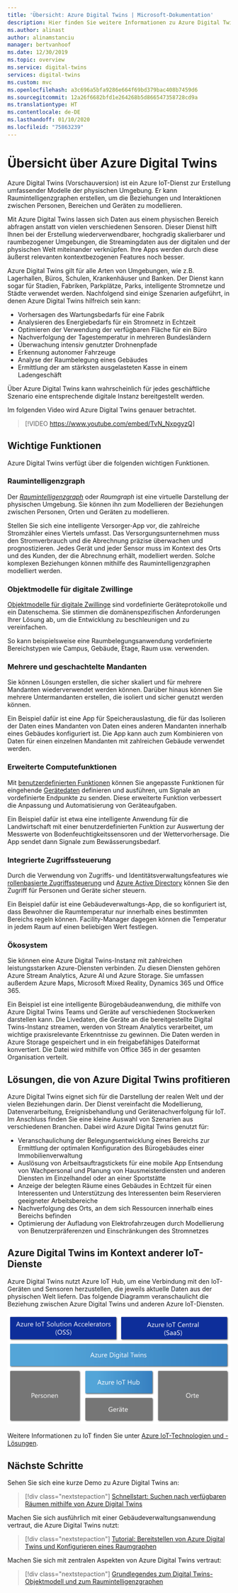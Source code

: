 ```yaml
---
title: 'Übersicht: Azure Digital Twins | Microsoft-Dokumentation'
description: Hier finden Sie weitere Informationen zu Azure Digital Twins – einer Azure IoT-Lösung für Raumintelligenz.
ms.author: alinast
author: alinamstanciu
manager: bertvanhoof
ms.date: 12/30/2019
ms.topic: overview
ms.service: digital-twins
services: digital-twins
ms.custom: mvc
ms.openlocfilehash: a3c696a5bfa9286e664f69bd379bac408b7459d6
ms.sourcegitcommit: 12a26f6682bfd1e264268b5d866547358728cd9a
ms.translationtype: HT
ms.contentlocale: de-DE
ms.lasthandoff: 01/10/2020
ms.locfileid: "75863239"
---
```

# <a name="overview-of-azure-digital-twins"></a>Übersicht über Azure Digital Twins

Azure Digital Twins (Vorschauversion) ist ein Azure IoT-Dienst zur Erstellung umfassender Modelle der physischen Umgebung. Er kann Raumintelligenzgraphen erstellen, um die Beziehungen und Interaktionen zwischen Personen, Bereichen und Geräten zu modellieren.

Mit Azure Digital Twins lassen sich Daten aus einem physischen Bereich abfragen anstatt von vielen verschiedenen Sensoren. Dieser Dienst hilft Ihnen bei der Erstellung wiederverwendbarer, hochgradig skalierbarer und raumbezogener Umgebungen, die Streamingdaten aus der digitalen und der physischen Welt miteinander verknüpfen. Ihre Apps werden durch diese äußerst relevanten kontextbezogenen Features noch besser. 

Azure Digital Twins gilt für alle Arten von Umgebungen, wie z.B. Lagerhallen, Büros, Schulen, Krankenhäuser und Banken. Der Dienst kann sogar für Stadien, Fabriken, Parkplätze, Parks, intelligente Stromnetze und Städte verwendet werden. Nachfolgend sind einige Szenarien aufgeführt, in denen Azure Digital Twins hilfreich sein kann:

- Vorhersagen des Wartungsbedarfs für eine Fabrik
- Analysieren des Energiebedarfs für ein Stromnetz in Echtzeit
- Optimieren der Verwendung der verfügbaren Fläche für ein Büro
- Nachverfolgung der Tagestemperatur in mehreren Bundesländern
- Überwachung intensiv genutzter Drohnenpfade
- Erkennung autonomer Fahrzeuge
- Analyse der Raumbelegung eines Gebäudes
- Ermittlung der am stärksten ausgelasteten Kasse in einem Ladengeschäft

Über Azure Digital Twins kann wahrscheinlich für jedes geschäftliche Szenario eine entsprechende digitale Instanz bereitgestellt werden.

Im folgenden Video wird Azure Digital Twins genauer betrachtet.

> [!VIDEO https://www.youtube.com/embed/TvN_NxpgyzQ]

## <a name="key-capabilities"></a>Wichtige Funktionen

Azure Digital Twins verfügt über die folgenden wichtigen Funktionen.

### <a name="spatial-intelligence-graph"></a>Raumintelligenzgraph

Der [*Raumintelligenzgraph*](./concepts-objectmodel-spatialgraph.md#spatial-intelligence-graph) oder *Raumgraph* ist eine virtuelle Darstellung der physischen Umgebung. Sie können ihn zum Modellieren der Beziehungen zwischen Personen, Orten und Geräten zu modellieren.

Stellen Sie sich eine intelligente Versorger-App vor, die zahlreiche Stromzähler eines Viertels umfasst. Das Versorgungsunternehmen muss den Stromverbrauch und die Abrechnung präzise überwachen und prognostizieren. Jedes Gerät und jeder Sensor muss im Kontext des Orts und des Kunden, der die Abrechnung erhält, modelliert werden. Solche komplexen Beziehungen können mithilfe des Raumintelligenzgraphen modelliert werden.

### <a name="digital-twin-object-models"></a>Objektmodelle für digitale Zwillinge

[Objektmodelle für digitale Zwillinge](./concepts-objectmodel-spatialgraph.md#digital-twins-object-models) sind vordefinierte Geräteprotokolle und ein Datenschema. Sie stimmen die domänenspezifischen Anforderungen Ihrer Lösung ab, um die Entwicklung zu beschleunigen und zu vereinfachen.

So kann beispielsweise eine Raumbelegungsanwendung vordefinierte Bereichstypen wie Campus, Gebäude, Etage, Raum usw. verwenden.

### <a name="multiple-and-nested-tenants"></a>Mehrere und geschachtelte Mandanten

Sie können Lösungen erstellen, die sicher skaliert und für mehrere Mandanten wiederverwendet werden können. Darüber hinaus können Sie mehrere Untermandanten erstellen, die isoliert und sicher genutzt werden können.

Ein Beispiel dafür ist eine App für Speicherauslastung, die für das Isolieren der Daten eines Mandanten von Daten eines anderen Mandanten innerhalb eines Gebäudes konfiguriert ist. Die App kann auch zum Kombinieren von Daten für einen einzelnen Mandanten mit zahlreichen Gebäude verwendet werden.

### <a name="advanced-compute-capabilities"></a>Erweiterte Computefunktionen

Mit [benutzerdefinierten Funktionen](./concepts-user-defined-functions.md) können Sie angepasste Funktionen für eingehende [Gerätedaten](./concepts-device-ingress.md) definieren und ausführen, um Signale an vordefinierte Endpunkte zu senden. Diese erweiterte Funktion verbessert die Anpassung und Automatisierung von Geräteaufgaben.

Ein Beispiel dafür ist etwa eine intelligente Anwendung für die Landwirtschaft mit einer benutzerdefinierten Funktion zur Auswertung der Messwerte von Bodenfeuchtigkeitssensoren und der Wettervorhersage. Die App sendet dann Signale zum Bewässerungsbedarf.

### <a name="built-in-access-control"></a>Integrierte Zugriffssteuerung

Durch die Verwendung von Zugriffs- und Identitätsverwaltungsfeatures wie [rollenbasierte Zugriffssteuerung](./security-role-based-access-control.md) und [Azure Active Directory](./security-authenticating-apis.md) können Sie den Zugriff für Personen und Geräte sicher steuern.

Ein Beispiel dafür ist eine Gebäudeverwaltungs-App, die so konfiguriert ist, dass Bewohner die Raumtemperatur nur innerhalb eines bestimmten Bereichs regeln können. Facility-Manager dagegen können die Temperatur in jedem Raum auf einen beliebigen Wert festlegen.

### <a name="ecosystem"></a>Ökosystem

Sie können eine Azure Digital Twins-Instanz mit zahlreichen leistungsstarken Azure-Diensten verbinden. Zu diesen Diensten gehören Azure Stream Analytics, Azure AI und Azure Storage. Sie umfassen außerdem Azure Maps, Microsoft Mixed Reality, Dynamics 365 und Office 365.

Ein Beispiel ist eine intelligente Bürogebäudeanwendung, die mithilfe von Azure Digital Twins Teams und Geräte auf verschiedenen Stockwerken darstellen kann. Die Livedaten, die Geräte an die bereitgestellte Digital Twins-Instanz streamen, werden von Stream Analytics verarbeitet, um wichtige praxisrelevante Erkenntnisse zu gewinnen. Die Daten werden in Azure Storage gespeichert und in ein freigabefähiges Dateiformat konvertiert. Die Datei wird mithilfe von Office 365 in der gesamten Organisation verteilt.

## <a name="solutions-that-benefit-from-azure-digital-twins"></a>Lösungen, die von Azure Digital Twins profitieren

Azure Digital Twins eignet sich für die Darstellung der realen Welt und der vielen Beziehungen darin. Der Dienst vereinfacht die Modellierung, Datenverarbeitung, Ereignisbehandlung und Gerätenachverfolgung für IoT. Im Anschluss finden Sie eine kleine Auswahl von Szenarien aus verschiedenen Branchen. Dabei wird Azure Digital Twins genutzt für:

* Veranschaulichung der Belegungsentwicklung eines Bereichs zur Ermittlung der optimalen Konfiguration des Bürogebäudes einer Immobilienverwaltung
* Auslösung von Arbeitsauftragstickets für eine mobile App Entsendung von Wachpersonal und Planung von Hausmeisterdiensten und anderen Diensten im Einzelhandel oder an einer Sportstätte
* Anzeige der belegten Räume eines Gebäudes in Echtzeit für einen Interessenten und Unterstützung des Interessenten beim Reservieren geeigneter Arbeitsbereiche
* Nachverfolgung des Orts, an dem sich Ressourcen innerhalb eines Bereichs befinden
* Optimierung der Aufladung von Elektrofahrzeugen durch Modellierung von Benutzerpräferenzen und Einschränkungen des Stromnetzes

## <a name="azure-digital-twins-in-the-context-of-other-iot-services"></a>Azure Digital Twins im Kontext anderer IoT-Dienste

Azure Digital Twins nutzt Azure IoT Hub, um eine Verbindung mit den IoT-Geräten und Sensoren herzustellen, die jeweils aktuelle Daten aus der physischen Welt liefern. Das folgende Diagramm veranschaulicht die Beziehung zwischen Azure Digital Twins und anderen Azure IoT-Diensten.

[![Azure Digital Twins ist ein auf Azure IoT Hub basierender Dienst.](media/overview/azure-digital-twins-in-iot-ecosystem.png)](media/overview/azure-digital-twins-in-iot-ecosystem.png#lightbox)

Weitere Informationen zu IoT finden Sie unter [Azure IoT-Technologien und -Lösungen](../iot-fundamentals/iot-services-and-technologies.md).

## <a name="next-steps"></a>Nächste Schritte

Sehen Sie sich eine kurze Demo zu Azure Digital Twins an:

>[!div class="nextstepaction"]
>[Schnellstart: Suchen nach verfügbaren Räumen mithilfe von Azure Digital Twins](./quickstart-view-occupancy-dotnet.md)

Machen Sie sich ausführlich mit einer Gebäudeverwaltungsanwendung vertraut, die Azure Digital Twins nutzt:

>[!div class="nextstepaction"]
>[Tutorial: Bereitstellen von Azure Digital Twins und Konfigurieren eines Raumgraphen](./tutorial-facilities-setup.md)

Machen Sie sich mit zentralen Aspekten von Azure Digital Twins vertraut:

>[!div class="nextstepaction"]
>[Grundlegendes zum Digital Twins-Objektmodell und zum Raumintelligenzgraphen](./concepts-objectmodel-spatialgraph.md)